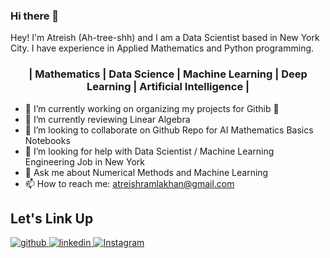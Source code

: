 ### Hi there 👋

Hey! I'm Atreish (Ah-tree-shh) and I am a Data Scientist based in New York City. I have experience in Applied Mathematics and Python programming. 

### <div align="center">| Mathematics | Data Science | Machine Learning | Deep Learning | Artificial Intelligence |</div> 


- 🔭 I’m currently working on organizing my projects for Githib 🤣 
- 🌱 I’m currently reviewing Linear Algebra 
- 👯 I’m looking to collaborate on Github Repo for AI Mathematics Basics Notebooks
- 🤔 I’m looking for help with Data Scientist / Machine Learning Engineering Job in New York
- 💬 Ask me about Numerical Methods and Machine Learning
- 📫 How to reach me: atreishramlakhan@gmail.com

## Let's Link Up

<div align="Left">
<a href="https://github.com/atreish" target="_blank">
<img src=https://img.shields.io/badge/github-%2324292e.svg?&style=for-the-badge&logo=github&logoColor=white alt=github style="margin-bottom: 5px;" />
</a>
<a href="https://linkedin.com/in/atreish/" target="_blank">
<img src=https://img.shields.io/badge/linkedin-%231E77B5.svg?&style=for-the-badge&logo=linkedin&logoColor=white alt=linkedin style="margin-bottom: 5px;" />

<a href="https://www.instagram.com/atreish14/" target="_blank">
<img src=https://img.shields.io/badge/Instagram-E4405F?style=for-the-badge&logo=instagram&logoColor=white alt=Instagram style="margin-bottom: 5px;" />
  
</a>
</div>  



